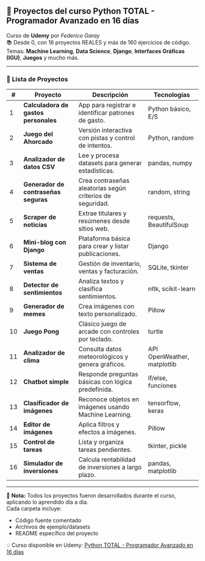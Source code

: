 ## 🐍 Proyectos del curso **Python TOTAL - Programador Avanzado en 16 días**
Curso de **Udemy** por *Federico Garay*  
📚 Desde 0, con 16 proyectos REALES y más de 160 ejercicios de código.  
Temas: **Machine Learning**, **Data Science**, **Django**, **Interfaces Gráficas (IGU)**, **Juegos** y mucho más.

---

### 📂 Lista de Proyectos
| # | Proyecto | Descripción | Tecnologías |
|---|----------|-------------|-------------|
| 1 | **Calculadora de gastos personales** | App para registrar e identificar patrones de gasto. | Python básico, E/S |
| 2 | **Juego del Ahorcado** | Versión interactiva con pistas y control de intentos. | Python, random |
| 3 | **Analizador de datos CSV** | Lee y procesa datasets para generar estadísticas. | pandas, numpy |
| 4 | **Generador de contraseñas seguras** | Crea contraseñas aleatorias según criterios de seguridad. | random, string |
| 5 | **Scraper de noticias** | Extrae titulares y resúmenes desde sitios web. | requests, BeautifulSoup |
| 6 | **Mini-blog con Django** | Plataforma básica para crear y listar publicaciones. | Django |
| 7 | **Sistema de ventas** | Gestión de inventario, ventas y facturación. | SQLite, tkinter |
| 8 | **Detector de sentimientos** | Analiza textos y clasifica sentimientos. | nltk, scikit-learn |
| 9 | **Generador de memes** | Crea imágenes con texto personalizado. | Pillow |
| 10 | **Juego Pong** | Clásico juego de arcade con controles por teclado. | turtle |
| 11 | **Analizador de clima** | Consulta datos meteorológicos y genera gráficos. | API OpenWeather, matplotlib |
| 12 | **Chatbot simple** | Responde preguntas básicas con lógica predefinida. | if/else, funciones |
| 13 | **Clasificador de imágenes** | Reconoce objetos en imágenes usando Machine Learning. | tensorflow, keras |
| 14 | **Editor de imágenes** | Aplica filtros y efectos a imágenes. | Pillow |
| 15 | **Control de tareas** | Lista y organiza tareas pendientes. | tkinter, pickle |
| 16 | **Simulador de inversiones** | Calcula rentabilidad de inversiones a largo plazo. | pandas, matplotlib |

---

📌 **Nota:** Todos los proyectos fueron desarrollados durante el curso, aplicando lo aprendido día a día.  
Cada carpeta incluye:
- Código fuente comentado
- Archivos de ejemplo/datasets
- README específico del proyecto

💡 Curso disponible en Udemy: [Python TOTAL - Programador Avanzado en 16 días](https://www.udemy.com/course/python-total/)

